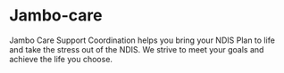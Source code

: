 # Jambo-care
Jambo Care Support Coordination helps you bring your NDIS Plan to  life and take the stress out of the NDIS. We strive to meet  your goals  and achieve the life you choose.
